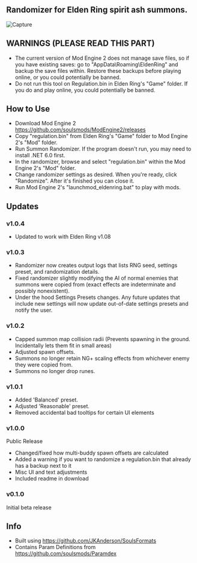 ## Randomizer for Elden Ring spirit ash summons.

![Capture](https://user-images.githubusercontent.com/55667610/161849780-02396cfa-7d6b-4c7a-8d81-33a83db09905.PNG)

## WARNINGS (PLEASE READ THIS PART)
- The current version of Mod Engine 2 does not manage save files, so if you have existing saves: go to "AppData\Roaming\EldenRing" and backup the save files within. Restore these backups before playing online, or you could potentially be banned.
- Do not run this tool on Regulation.bin in Elden Ring's "Game" folder. If you do and play online, you could potentially be banned.

## How to Use
- Download Mod Engine 2 https://github.com/soulsmods/ModEngine2/releases
- Copy "regulation.bin" from Elden Ring's "Game" folder to Mod Engine 2's "Mod" folder.
- Run Summon Randomizer. If the program doesn't run, you may need to install .NET 6.0 first.
- In the randomizer, browse and select "regulation.bin" within the Mod Engine 2's "Mod" folder.
- Change randomizer settings as desired. When you're ready, click "Randomize". After it's finished you can close it.
- Run Mod Engine 2's "launchmod_eldenring.bat" to play with mods.

## Updates
### v1.0.4
- Updated to work with Elden Ring v1.08

### v1.0.3
- Randomizer now creates output logs that lists RNG seed, settings preset, and randomization details.
- Fixed randomizer slightly modifying the AI of normal enemies that summons were copied from (exact effects are indeterminate and possibly nonexistent).
- Under the hood Settings Presets changes. Any future updates that include new settings will now update out-of-date settings presets and notify the user.

### v1.0.2
- Capped summon map collision radii (Prevents spawning in the ground. Incidentally lets them fit in small areas)
- Adjusted spawn offsets.
- Summons no longer retain NG+ scaling effects from whichever enemy they were copied from.
- Summons no longer drop runes.

### v1.0.1
- Added 'Balanced' preset. 
- Adjusted 'Reasonable' preset.
- Removed accidental bad tooltips for certain UI elements

### v1.0.0
Public Release
- Changed/fixed how multi-buddy spawn offsets are calculated
- Added a warning if you want to randomize a regulation.bin that already has a backup next to it
- Misc UI and text adjustments
- Included readme in download

### v0.1.0
Initial beta release

## Info
- Built using https://github.com/JKAnderson/SoulsFormats
- Contains Param Definitions from https://github.com/soulsmods/Paramdex

